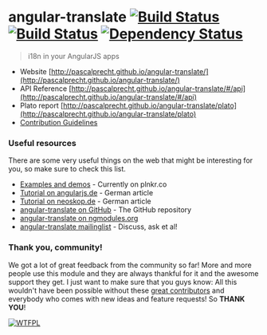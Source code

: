# angular-translate [![Build Status](https://travis-ci.org/PascalPrecht/angular-translate.png?branch=master)](https://travis-ci.org/PascalPrecht/angular-translate) [![Build Status](https://travis-ci.org/PascalPrecht/angular-translate.png?branch=canary)](https://travis-ci.org/PascalPrecht/angular-translate) [![Dependency Status](https://gemnasium.com/PascalPrecht/angular-translate.png)](https://gemnasium.com/PascalPrecht/angular-translate)

> i18n in your AngularJS apps

* Website [http://pascalprecht.github.io/angular-translate/](http://pascalprecht.github.io/angular-translate/)
* API Reference [http://pascalprecht.github.io/angular-translate/#/api](http://pascalprecht.github.io/angular-translate/#/api)
* Plato report [http://pascalprecht.github.io/angular-translate/plato](http://pascalprecht.github.io/angular-translate/plato)
* [Contribution Guidelines](https://github.com/PascalPrecht/angular-translate/blob/master/CONTRIBUTING.md)

### Useful resources
There are some very useful things on the web that might be interesting for you,
so make sure to check this list.

- [Examples and demos](https://github.com/PascalPrecht/angular-translate/wiki/Demos) - Currently on plnkr.co
- [Tutorial on angularjs.de](http://angularjs.de/artikel/angularjs-i18n-ng-translate) - German article
- [Tutorial on neoskop.de](http://www.neoskop.de/blog/angular-translate) - German article
- [angular-translate on GitHub](http://github.com/PascalPrecht/angular-translate) - The GitHub repository
- [angular-translate on ngmodules.org](http://ngmodules.org/modules/angular-translate)
- [angular-translate mailinglist](https://groups.google.com/forum/#!forum/angular-translate) - Discuss, ask et al!

### Thank you, community!
We got a lot of great feedback from the community so far! More and more people
use this module and they are always thankful for it and the awesome support they
get. I just want to make sure that you guys know: All this wouldn't have been
possible without these [great contributors](http://github.com/PascalPrecht/angular-translate/contributors)
and everybody who comes with new ideas and feature requests! So **THANK YOU**!

[![WTFPL](http://www.wtfpl.net/wp-content/uploads/2012/12/wtfpl-badge-4.png)](http://wtfpl.net)
